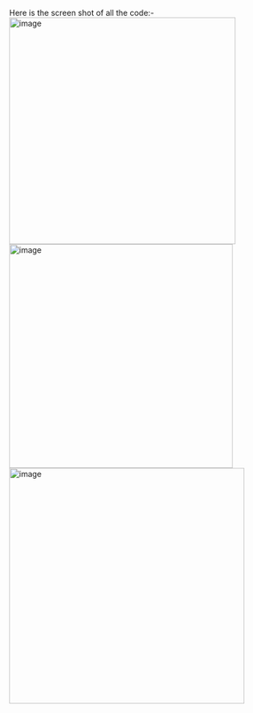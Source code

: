 Here is the screen shot of all the code:- 
<img width="409" alt="image" src="https://github.com/Aayushch23/Aayush_choudhary/assets/43860225/16efafd0-7140-49f0-b9ec-3d64b26fc49e">
<img width="404" alt="image" src="https://github.com/Aayushch23/Aayush_choudhary/assets/43860225/f2e8b035-0b22-4c09-875e-20490740cbe4">
<img width="425" alt="image" src="https://github.com/Aayushch23/Aayush_choudhary/assets/43860225/3894efcc-32a0-4e6e-b9a7-b3cd05efaa2c">



